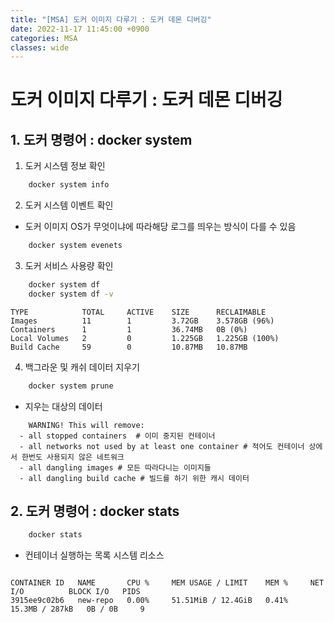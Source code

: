 ```yaml
---
title: "[MSA] 도커 이미지 다루기 : 도커 데몬 디버깅"
date: 2022-11-17 11:45:00 +0900
categories: MSA
classes: wide
---
```


# 도커 **이미지** 다루기 : 도커 데몬 디버깅

## 1. 도커 명령어 : docker system

1. 도커 시스템 정보 확인

```bash
    docker system info 
```

2. 도커 시스템 이벤트 확인 
- 도커 이미지 OS가 무엇이냐에 따라해당 로그를 띄우는 방식이 다를 수 있음

```bash
    docker system evenets
```

3. 도커 서비스 사용량 확인

```bash
    docker system df
    docker system df -v
```

```console
TYPE            TOTAL     ACTIVE    SIZE      RECLAIMABLE   
Images          11        1         3.72GB    3.578GB (96%) 
Containers      1         1         36.74MB   0B (0%)       
Local Volumes   2         0         1.225GB   1.225GB (100%)
Build Cache     59        0         10.87MB   10.87MB       
```

4. 백그라운 및 캐쉬 데이터 지우기

```bash
    docker system prune
```
- 지우는 대상의 데이터

```console
    WARNING! This will remove:
  - all stopped containers  # 이미 중지된 컨테이너
  - all networks not used by at least one container # 적어도 컨테이너 상에서 한번도 사용되지 않은 네트워크
  - all dangling images # 모든 따라다니는 이미지들
  - all dangling build cache # 빌드를 하기 위한 캐시 데이터
```

## 2. 도커 명령어 : docker stats

```bash
    docker stats
```

- 컨테이너 실행하는 목록 시스템 리소스

```console

CONTAINER ID   NAME       CPU %     MEM USAGE / LIMIT    MEM %     NET I/O          BLOCK I/O   PIDS
3915ee9c02b6   new-repo   0.00%     51.51MiB / 12.4GiB   0.41%     15.3MB / 287kB   0B / 0B     9 

```





